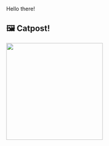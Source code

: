 Hello there!



## 🖼️ Catpost!

<sub>
    <img src="https://cdn2.thecatapi.com/images/cuo.gif" height="256">
</sub>

